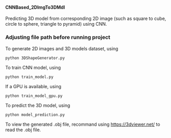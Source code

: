 #### CNNBased_2DImgTo3DMdl

Predicting 3D model from corresponding 2D image (such as square to cube, circle to sphere, triangle to pyramid) using CNN.

### **Adjusting file path before running project**

To generate 2D images and 3D models dataset, using
```
python 3DShapeGenerator.py
```
To train CNN model, using
```
python train_model.py
```
If a GPU is available, using
```
python train_model_gpu.py
```
To predict the 3D model, using
```
python model_prediction.py
```
To view the generated .obj file, recommand using https://3dviewer.net/ to read the .obj file.
